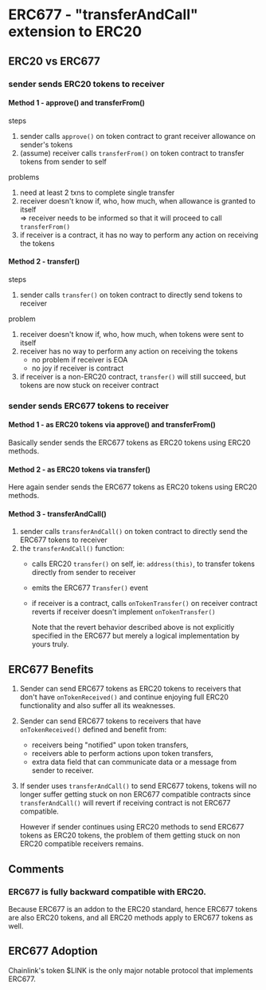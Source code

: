 # ERC677 - "transferAndCall" extension to ERC20

## ERC20 vs ERC677
### sender sends ERC20 tokens to receiver ##################################################
#### Method 1 - approve() and transferFrom()
steps
1. sender calls `approve()` on token contract to grant receiver allowance on sender's tokens
2. (assume) receiver calls `transferFrom()` on token contract to transfer tokens from sender to self  

problems
1. need at least 2 txns to complete single transfer
2. receiver doesn't know if, who, how much, when allowance is granted to itself  
   => receiver needs to be informed so that it will proceed to call `transferFrom()`
3. if receiver is a contract, it has no way to perform any action on receiving the tokens

#### Method 2 - transfer()
steps
1. sender calls `transfer()` on token contract to directly send tokens to receiver  

problem
1. receiver doesn't know if, who, how much, when tokens were sent to itself
2. receiver has no way to perform any action on receiving the tokens  
   - no problem if receiver is EOA
   - no joy if receiver is contract
3. if receiver is a non-ERC20 contract, `transfer()` will still succeed, but tokens are now stuck on receiver contract

### sender sends ERC677 tokens to receiver #################################################
#### Method 1 - as ERC20 tokens via approve() and transferFrom()
Basically sender sends the ERC677 tokens as ERC20 tokens using ERC20 methods.

#### Method 2 - as ERC20 tokens via transfer()
Here again sender sends the ERC677 tokens as ERC20 tokens using ERC20 methods.

#### Method 3 - transferAndCall()
1. sender calls `transferAndCall()` on token contract to directly send the ERC677 tokens to receiver
2. the `transferAndCall()` function:  
   - calls ERC20 `transfer()` on self, ie: `address(this)`, to transfer tokens directly from sender to receiver
   - emits the ERC677 `Transfer()` event
   - if receiver is a contract, calls `onTokenTransfer()` on receiver contract  
   reverts if receiver doesn't implement `onTokenTransfer()`  

      Note that the revert behavior described above is not explicitly specified in the ERC677 but merely a logical implementation by yours truly.

## ERC677 Benefits
1. Sender can send ERC677 tokens as ERC20 tokens to receivers that don't have `onTokenReceived()` and continue enjoying full ERC20 functionality and also suffer all its weaknesses.
2. Sender can send ERC677 tokens to receivers that have `onTokenReceived()` defined and benefit from:  
   - receivers being "notified" upon token transfers,
   - receivers able to perform actions upon token transfers,
   - extra data field that can communicate data or a message from sender to receiver.
3. If sender uses `transferAndCall()` to send ERC677 tokens, tokens will no longer suffer getting stuck on non ERC677 compatible contracts since `transferAndCall()` will revert if receiving contract is not ERC677 compatible.  

   However if sender continues using ERC20 methods to send ERC677 tokens as ERC20 tokens, the problem of them getting stuck on non ERC20 compatible receivers remains.

## Comments
### ERC677 is fully backward compatible with ERC20.  
Because ERC677 is an addon to the ERC20 standard, hence ERC677 tokens are also ERC20 tokens, and all ERC20 methods apply to ERC677 tokens as well.

## ERC677 Adoption
Chainlink's token $LINK is the only major notable protocol that implements ERC677.